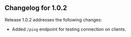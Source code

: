 ## Changelog for 1.0.2

Release 1.0.2 addresses the following changes:

- Added `/ping` endpoint for testing connection on clients.